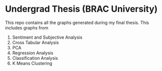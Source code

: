 # Undergrad Thesis (BRAC University)

This repo contains all the graphs generated during my final thesis. This includes graphs from
1. Sentiment and Subjective Analysis
2. Cross Tabular Analysis
3. PCA
4. Regression Analysis
5. Classification Analysis
6. K Means Clustering
